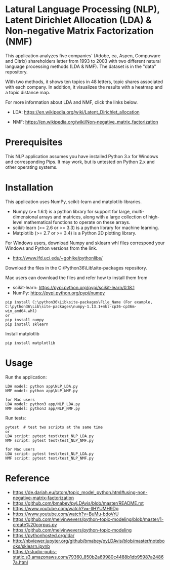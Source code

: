 # Latural Language Processing (NLP), Latent Dirichlet Allocation (LDA) & Non-negative Matrix Factorization (NMF)

This application analyzes five companies' (Adobe, ea, Aspen, Compuware and Citrix) shareholders letter from 1993 to 2003 with two different natural language processing methods (LDA & NMF). The dataset is in the "data" repository.

With two methods, it shows ten topics in 48 letters, topic shares associated with each company. In addition, it visualizes the results with a heatmap and a topic distance map. 

For more information about LDA and NMF, click the links below.

-  LDA: https://en.wikipedia.org/wiki/Latent_Dirichlet_allocation

-  NMF: https://en.wikipedia.org/wiki/Non-negative_matrix_factorization


# Prerequisites
This NLP application assumes you have installed Python 3.x for Windows and corresponding Pips. It may work, but is untested on Python 2.x and other operating systems.

# Installation
This application uses NumPy, scikit-learn and matplotlib libraries.
-  Numpy (>= 1.6.1) is a python library for support for large, multi-dimensional arrays and matrices, along with a large collection of high-level mathematical functions to operate on these arrays.
-  scikit-learn (>= 2.6 or >= 3.3) is a python library for machine learning. 
-  Matplotlib (>= 2.7 or >= 3.4) is a Python 2D plotting library.

For Windows users, download Numpy and sklearn whl files correspond your Windows and Python versions from the link. 
-  http://www.lfd.uci.edu/~gohlke/pythonlibs/

Download the files in the C:\Python36\Lib\site-packages repository.


Mac users can download the files and refer how to install them from 
-  scikit-learn: https://pypi.python.org/pypi/scikit-learn/0.18.1
-  NumPy: https://pypi.python.org/pypi/numpy

```shell
pip install C:\python36\Lib\site-packages\File_Name (For example, C:\python36\Lib\site-packages\numpy-1.13.1+mkl-cp36-cp36m-win_amd64.whl)
or
pip install numpy
pip install sklearn
```

Install matplotlib
```shell
pip install matplotlib
```

# Usage
Run the application:
```shell
LDA model: python app\NLP_LDA.py
NMF model: python app\NLP_NMF.py

for Mac users
LDA model: python3 app/NLP_LDA.py
NMF model: python3 app/NLP_NMF.py
```

Run tests:
```shell
pytest  # test two scripts at the same time
or
LDA script: pytest test\test_NLP_LDA.py
NMF script: pytest test\test_NLP_NMF.py

for Mac users
LDA script: pytest test/test_NLP_LDA.py
NMF script: pytest test/test_NLP_NMF.py
```

# Reference
-  https://de.dariah.eu/tatom/topic_model_python.html#using-non-negative-matrix-factorization
-  https://github.com/bmabey/pyLDAvis/blob/master/README.rst
-  https://www.youtube.com/watch?v=-llHYUMH9Dg
-  https://www.youtube.com/watch?v=BuMu-bdoVrU
-  https://github.com/melvinwevers/python-topic-modeling/blob/master/1-create%20corpus.py
-  https://github.com/melvinwevers/python-topic-modeling
-  https://pythonhosted.org/lda/
-  http://nbviewer.jupyter.org/github/bmabey/pyLDAvis/blob/master/notebooks/sklearn.ipynb
-  https://rstudio-pubs-static.s3.amazonaws.com/79360_850b2a69980c4488b1db95987a24867a.html
